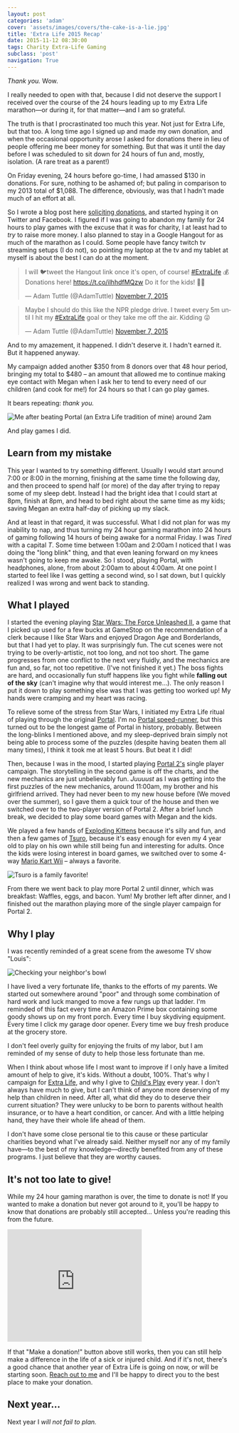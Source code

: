 ```yaml
---
layout: post
categories: 'adam'
cover: 'assets/images/covers/the-cake-is-a-lie.jpg'
title: 'Extra Life 2015 Recap'
date: 2015-11-12 08:30:00
tags: Charity Extra-Life Gaming
subclass: 'post'
navigation: True
---
```


_Thank you._ Wow.

I really needed to open with that, because I did not deserve the support I received over the course of the 24 hours leading up to my Extra Life marathon&mdash;or during it, for that matter&mdash;and I am so grateful.

The truth is that I procrastinated too much this year. Not just for Extra Life, but that too. A long time ago I signed up and made my own donation, and when the occasional opportunity arose I asked for donations there in lieu of people offering me beer money for something. But that was it until the day before I was scheduled to sit down for 24 hours of fun and, mostly, isolation. (A rare treat as a parent!)

On Friday evening, 24 hours before go-time, I had amassed $130 in donations. For sure, nothing to be ashamed of; but paling in comparison to my 2013 total of $1,088. The difference, obviously, was that I hadn't made much of an effort at all.

So I wrote a blog post here [soliciting donations][1], and started hyping it on Twitter and Facebook. I figured if I was going to abandon my family for 24 hours to play games with the excuse that it was for charity, I at least had to _try_ to raise more money. I also planned to stay in a Google Hangout for as much of the marathon as I could. Some people have fancy twitch tv streaming setups (I do not), so pointing my laptop at the tv and my tablet at myself is about the best I can do at the moment.

<blockquote class="twitter-tweet" lang="en"><p lang="en" dir="ltr">I will 🐦tweet the Hangout link once it&#39;s open, of course! <a href="https://twitter.com/hashtag/ExtraLife?src=hash">#ExtraLife</a>&#10;&#10;💰Donations here! <a href="https://t.co/ilhhdfMQzw">https://t.co/ilhhdfMQzw</a>&#10;&#10;Do it for the kids! 👶👼</p>&mdash; Adam Tuttle (@AdamTuttle) <a href="https://twitter.com/AdamTuttle/status/663117733807034368">November 7, 2015</a></blockquote>

<blockquote class="twitter-tweet" lang="en"><p lang="en" dir="ltr">Maybe I should do this like the NPR pledge drive.&#10;&#10;I tweet every 5m until I hit my <a href="https://twitter.com/hashtag/ExtraLife?src=hash">#ExtraLife</a> goal or they take me off the air.&#10;&#10;Kidding 😜</p>&mdash; Adam Tuttle (@AdamTuttle) <a href="https://twitter.com/AdamTuttle/status/663122737343238145">November 7, 2015</a></blockquote>

And to my amazement, it happened. I didn't deserve it. I hadn't earned it. But it happened anyway.

My campaign added another $350 from 8 donors over that 48 hour period, bringing my total to $480 &ndash; an amount that allowed me to continue making eye contact with Megan when I ask her to tend to every need of our children (and cook for me!) for 24 hours so that I can go play games.

It bears repeating: _thank you._

![Me after beating Portal (an Extra Life tradition of mine) around 2am](http://adamtuttle.codes/assets/images/posts/2015/the-cake-is-a-lie.png)

And play games I did.

## Learn from my mistake

This year I wanted to try something different. Usually I would start around 7:00 or 8:00 in the morning, finishing at the same time the following day, and then proceed to spend half (or more) of the day after trying to repay some of my sleep debt. Instead I had the bright idea that I could start at 8pm, finish at 8pm, and head to bed right about the same time as my kids; saving Megan an extra half-day of picking up my slack.

And at least in that regard, it was successful. What I did not plan for was my inability to nap, and thus turning my 24 hour gaming marathon into 24 hours of gaming following 14 hours of being awake for a normal Friday. I was _Tired_ with a capital _T_. Some time between 1:00am and 2:00am I noticed that I was doing the "long blink" thing, and that even leaning forward on my knees wasn't going to keep me awake. So I stood, playing Portal, with headphones, alone, from about 2:00am to about 4:00am. At one point I started to feel like I was getting a second wind, so I sat down, but I quickly realized I was wrong and went back to standing.

## What I played

I started the evening playing <a target="_blank" href="http://www.amazon.com/s/ref=as_li_ss_tl?_encoding=UTF8&camp=1789&creative=390957&field-keywords=star%20wars%20force%20unleashed%20ii&linkCode=ur2&rh=n%3A468642%2Ck%3Astar%20wars%20force%20unleashed%20ii&tag=tuttl-20&url=search-alias%3Dvideogames&linkId=FWUI56KFJBDQBRKV">Star Wars: The Force Unleashed II</a>, a game that I picked up used for a few bucks at GameStop on the recommendation of a clerk because I like Star Wars and enjoyed Dragon Age and Borderlands, but that I had yet to play. It was surprisingly fun. The cut scenes were not trying to be overly-artistic, not too long, and not too short. The game progresses from one conflict to the next very fluidly, and the mechanics are fun and, so far, not too repetitive. (I've not finished it yet.) The boss fights are hard, and occasionally fun stuff happens like you fight while **falling out of the sky** (can't imagine why that would interest me...). The only reason I put it down to play something else was that I was getting too worked up! My hands were cramping and my heart was racing.

To relieve some of the stress from Star Wars, I initiated my Extra Life ritual of playing through the original <a target="_blank" href="http://www.amazon.com/s/ref=as_li_ss_tl?_encoding=UTF8&camp=1789&creative=390957&field-keywords=orange%20box&linkCode=ur2&rh=n%3A468642%2Ck%3Aorange%20box&sprefix=orange%20box%2Cvideogames%2C139&tag=tuttl-20&url=search-alias%3Dvideogames&linkId=YQUNEQHFNZRORCRU">Portal</a>. I'm no [Portal speed-runner][2], but this turned out to be the longest game of Portal in history, probably. Between the long-blinks I mentioned above, and my sleep-deprived brain simply not being able to process some of the puzzles (despite having beaten them all many times), I think it took me at least 5 hours. But beat it I did!

Then, because I was in the mood, I started playing <a target="_blank" href="http://www.amazon.com/s/ref=as_li_ss_tl?_encoding=UTF8&camp=1789&creative=390957&field-keywords=portal%202&linkCode=ur2&rh=n%3A468642%2Ck%3Aportal%202&sprefix=portal%202%2Cvideogames%2C128&tag=tuttl-20&url=search-alias%3Dvideogames&linkId=MEY2DSX5JJ63EBGA">Portal 2's</a> single player campaign. The storytelling in the second game is off the charts, and the new mechanics are just unbelievably fun. _Juuuust_ as I was getting into the first puzzles of the new mechanics, around 11:00am, my brother and his girlfriend arrived. They had never been to my new house before (We moved over the summer), so I gave them a quick tour of the house and then we switched over to the two-player version of Portal 2. After a brief lunch break, we decided to play some board games with Megan and the kids.

We played a few hands of <a target="_blank" href="http://www.amazon.com/s/ref=as_li_ss_tl?_encoding=UTF8&camp=1789&creative=390957&field-keywords=exploding%20kittens&linkCode=ur2&rh=n%3A165793011%2Ck%3Aexploding%20kittens&sprefix=exploding%20kittens%2Cvideogames%2C127&tag=tuttl-20&url=search-alias%3Dtoys-and-games&linkId=CERZLY2MKZXETOXE">Exploding Kittens</a> because it's silly and fun, and then a few games of <a rel="nofollow" href="http://www.amazon.com/gp/product/B002SQBB3O/ref=as_li_tl?ie=UTF8&camp=1789&creative=390957&creativeASIN=B002SQBB3O&linkCode=as2&tag=tuttl-20&linkId=AUT2ZMYKS5ZFQ25Y">Tsuro</a>, because it's easy enough for even my 4 year old to play on his own while still being fun and interesting for adults. Once the kids were losing interest in board games, we switched over to some 4-way <a target="_blank" href="http://www.amazon.com/s/ref=as_li_ss_tl?_encoding=UTF8&camp=1789&creative=390957&field-keywords=mario%20kart%20wii&linkCode=ur2&sprefix=mario%20kart%20wii%2Ctoys-and-games%2C127&tag=tuttl-20&url=search-alias%3Dvideogames&linkId=7EBAYYB5SK7O6VNE">Mario Kart Wii</a> &ndash; always a favorite.

![Tsuro is a family favorite!](http://adamtuttle.codes/assets/images/posts/2015/tsuro.jpg)

From there we went back to play more Portal 2 until dinner, which was breakfast: Waffles, eggs, and bacon. Yum! My brother left after dinner, and I finished out the marathon playing more of the single player campaign for Portal 2.

## Why I play

I was recently reminded of a great scene from the awesome TV show "Louis":

![Checking your neighbor's bowl](http://adamtuttle.codes/assets/images/posts/2015/parenting.jpg)

I have lived a very fortunate life, thanks to the efforts of my parents. We started out somewhere around "poor" and through some combination of hard work and luck manged to move a few rungs up that ladder. I'm reminded of this fact every time an Amazon Prime box containing some goody shows up on my front porch. Every time I buy skydiving equipment. Every time I click my garage door opener. Every time we buy fresh produce at the grocery store.

I don't feel overly guilty for enjoying the fruits of my labor, but I am reminded of my sense of duty to help those less fortunate than me.

When I think about whose life I most want to improve if I only have a limited amount of help to give, it's kids. Without a doubt, 100%. That's why I campaign for [Extra Life][3], and why I give to [Child's Play][4] every year. I don't always have much to give, but I can't think of anyone more deserving of my help than children in need. After all, what did they do to deserve their current situation? They were unlucky to be born to parents without health insurance, or to have a heart condition, or cancer. And with a little helping hand, they have their whole life ahead of them.

I don't have some close personal tie to this cause or these particular charities beyond what I've already said. Neither myself nor any of my family have&mdash;to the best of my knowledge&mdash;directly benefited from any of these programs. I just believe that they are worthy causes.

## It's not too late to give!

While my 24 hour gaming marathon is over, the time to donate is not! If you wanted to make a donation but never got around to it, you'll be happy to know that donations are probably still accepted... Unless you're reading this from the future.

<iframe src="http://www.extra-life.org/index.cfm?fuseaction=widgets.300x250thermo&participantID=148892" width="302" height="252" frameborder="0" scrolling="no"><a href="http://www.extra-life.org/index.cfm?fuseaction=donorDrive.participant&participantID=148892">Make a Donation!</a></iframe>

If that "Make a donation!" button above still works, then you can still help make a difference in the life of a sick or injured child. And if it's not, there's a good chance that another year of Extra Life is going on now, or will be starting soon. [Reach out to me][5] and I'll be happy to direct you to the best place to make your donation.

## Next year...

Next year I _will not fail to plan._

<img src="https://ir-na.amazon-adsystem.com/e/ir?t=tuttl-20&l=ur2&o=1" width="1" height="1" border="0" alt="" style="border:none !important; margin:0px !important;" /><script async src="//platform.twitter.com/widgets.js" charset="utf-8"></script>

[1]: http://adamtuttle.codes/extra-life-2015/
[2]: https://www.youtube.com/results?q=portal+speedrun
[3]: http://extra-life.org/
[4]: http://childsplaycharity.org/
[5]: https://twitter.com/adamtuttle
